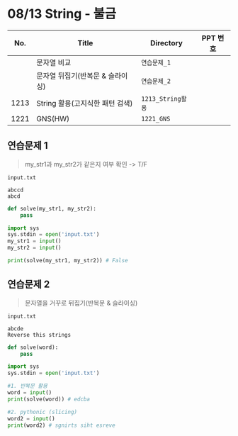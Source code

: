 # 08/13 String - 불금

| No.  | Title             | Directory               | PPT 번호 |
| ---- | ----------------- | ----------------------- | ---- |
|  | 문자열 비교 | `연습문제_1` |  |
|  | 문자열 뒤집기(반복문 & 슬라이싱) | `연습문제_2` |  |
| 1213 | String 활용(고지식한 패턴 검색) | `1213_String활용` |  |
| 1221 | GNS(HW) | `1221_GNS` |  |



## 연습문제 1

> my_str1과 my_str2가 같은지 여부 확인 -> T/F

```
input.txt

abccd
abcd
```

```python
def solve(my_str1, my_str2):
    pass

import sys
sys.stdin = open('input.txt')
my_str1 = input()
my_str2 = input()

print(solve(my_str1, my_str2)) # False
```



## 연습문제 2

> 문자열을 거꾸로 뒤집기(반복문 & 슬라이싱)

```
input.txt

abcde
Reverse this strings
```

```python
def solve(word):
    pass

import sys
sys.stdin = open('input.txt')

#1. 반복문 활용
word = input()
print(solve(word)) # edcba

#2. pythonic (slicing)
word2 = input()
print(word2) # sgnirts siht esreve
